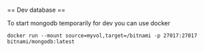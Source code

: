 == Dev database ==

To start mongodb temporarily for dev you can use docker

    docker run --mount source=myvol,target=/bitnami -p 27017:27017 bitnami/mongodb:latest
    
